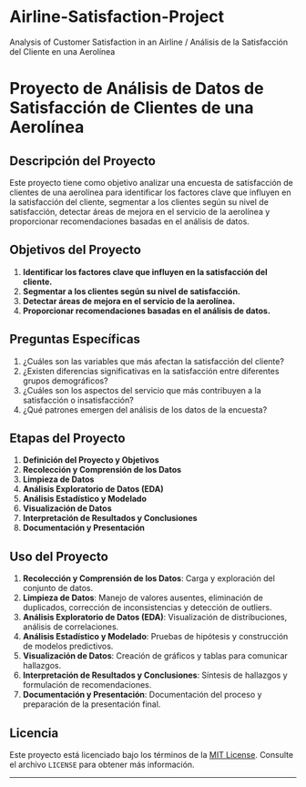 # Airline-Satisfaction-Project
Analysis of Customer Satisfaction in an Airline / Análisis de la Satisfacción del Cliente en una Aerolínea

# Proyecto de Análisis de Datos de Satisfacción de Clientes de una Aerolínea

## Descripción del Proyecto

Este proyecto tiene como objetivo analizar una encuesta de satisfacción de clientes de una aerolínea para identificar los factores clave que influyen en la satisfacción del cliente, segmentar a los clientes según su nivel de satisfacción, detectar áreas de mejora en el servicio de la aerolínea y proporcionar recomendaciones basadas en el análisis de datos.

## Objetivos del Proyecto

1. **Identificar los factores clave que influyen en la satisfacción del cliente.**
2. **Segmentar a los clientes según su nivel de satisfacción.**
3. **Detectar áreas de mejora en el servicio de la aerolínea.**
4. **Proporcionar recomendaciones basadas en el análisis de datos.**

## Preguntas Específicas

1. ¿Cuáles son las variables que más afectan la satisfacción del cliente?
2. ¿Existen diferencias significativas en la satisfacción entre diferentes grupos demográficos?
3. ¿Cuáles son los aspectos del servicio que más contribuyen a la satisfacción o insatisfacción?
4. ¿Qué patrones emergen del análisis de los datos de la encuesta?

## Etapas del Proyecto

1. **Definición del Proyecto y Objetivos**
2. **Recolección y Comprensión de los Datos**
3. **Limpieza de Datos**
4. **Análisis Exploratorio de Datos (EDA)**
5. **Análisis Estadístico y Modelado**
6. **Visualización de Datos**
7. **Interpretación de Resultados y Conclusiones**
8. **Documentación y Presentación**

## Uso del Proyecto

1. **Recolección y Comprensión de los Datos**: Carga y exploración del conjunto de datos.
2. **Limpieza de Datos**: Manejo de valores ausentes, eliminación de duplicados, corrección de inconsistencias y detección de outliers.
3. **Análisis Exploratorio de Datos (EDA)**: Visualización de distribuciones, análisis de correlaciones.
4. **Análisis Estadístico y Modelado**: Pruebas de hipótesis y construcción de modelos predictivos.
5. **Visualización de Datos**: Creación de gráficos y tablas para comunicar hallazgos.
6. **Interpretación de Resultados y Conclusiones**: Síntesis de hallazgos y formulación de recomendaciones.
7. **Documentación y Presentación**: Documentación del proceso y preparación de la presentación final.

## Licencia

Este proyecto está licenciado bajo los términos de la [MIT License](https://opensource.org/licenses/MIT). Consulte el archivo `LICENSE` para obtener más información.

---